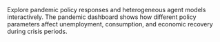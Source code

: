 Explore pandemic policy responses and heterogeneous agent models interactively. The pandemic dashboard shows how different policy parameters affect unemployment, consumption, and economic recovery during crisis periods. 